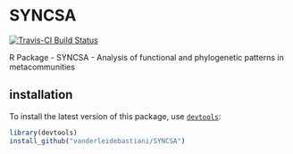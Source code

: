 SYNCSA
======

[![Travis-CI Build Status](https://travis-ci.org/aammd/SYNCSA.svg?branch=master)](https://travis-ci.org/aammd/SYNCSA)

R Package - SYNCSA - Analysis of functional and phylogenetic patterns in metacommunities

## installation
  
To install the latest version of this package, use [`devtools`](https://github.com/hadley/devtools):

```r
library(devtools)
install_github("vanderleidebastiani/SYNCSA")
```
